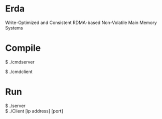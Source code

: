 # Erda
Write-Optimized and Consistent RDMA-based Non-Volatile Main Memory Systems 

# Compile
$ ./cmdserver

$ ./cmdclient
# Run
$ ./server  
$ ./Client [ip address] [port]

